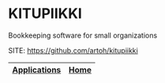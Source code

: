 # KITUPIIKKI
 
 Bookkeeping software for small organizations
 
 SITE: https://github.com/artoh/kitupiikki

 | [Applications](https://portable-linux-apps.github.io/apps.html) | [Home](https://portable-linux-apps.github.io)
 | --- | --- |
